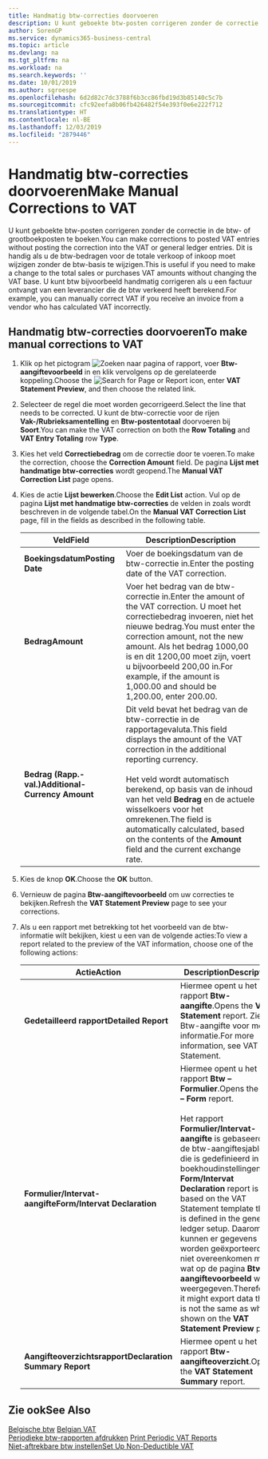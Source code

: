 ```yaml
---
title: Handmatig btw-correcties doorvoeren
description: U kunt geboekte btw-posten corrigeren zonder de correctie in de btw- of grootboekposten te boeken. Dit is handig als u de btw-bedragen voor de totale verkoop of inkoop moet wijzigen zonder de btw-basis te wijzigen. U kunt btw bijvoorbeeld handmatig corrigeren als u een factuur ontvangt van een leverancier die de btw verkeerd heeft berekend.
author: SorenGP
ms.service: dynamics365-business-central
ms.topic: article
ms.devlang: na
ms.tgt_pltfrm: na
ms.workload: na
ms.search.keywords: ''
ms.date: 10/01/2019
ms.author: sgroespe
ms.openlocfilehash: 6d2d82c7dc3788f6b3cc86fbd19d3b85140c5c7b
ms.sourcegitcommit: cfc92eefa8b06fb426482f54e393f0e6e222f712
ms.translationtype: HT
ms.contentlocale: nl-BE
ms.lasthandoff: 12/03/2019
ms.locfileid: "2879446"
---
```

# <a name="make-manual-corrections-to-vat"></a><span data-ttu-id="681df-105">Handmatig btw-correcties doorvoeren</span><span class="sxs-lookup"><span data-stu-id="681df-105">Make Manual Corrections to VAT</span></span>
<span data-ttu-id="681df-106">U kunt geboekte btw-posten corrigeren zonder de correctie in de btw- of grootboekposten te boeken.</span><span class="sxs-lookup"><span data-stu-id="681df-106">You can make corrections to posted VAT entries without posting the correction into the VAT or general ledger entries.</span></span> <span data-ttu-id="681df-107">Dit is handig als u de btw-bedragen voor de totale verkoop of inkoop moet wijzigen zonder de btw-basis te wijzigen.</span><span class="sxs-lookup"><span data-stu-id="681df-107">This is useful if you need to make a change to the total sales or purchases VAT amounts without changing the VAT base.</span></span> <span data-ttu-id="681df-108">U kunt btw bijvoorbeeld handmatig corrigeren als u een factuur ontvangt van een leverancier die de btw verkeerd heeft berekend.</span><span class="sxs-lookup"><span data-stu-id="681df-108">For example, you can manually correct VAT if you receive an invoice from a vendor who has calculated VAT incorrectly.</span></span>  

## <a name="to-make-manual-corrections-to-vat"></a><span data-ttu-id="681df-109">Handmatig btw-correcties doorvoeren</span><span class="sxs-lookup"><span data-stu-id="681df-109">To make manual corrections to VAT</span></span>  

1.  <span data-ttu-id="681df-110">Klik op het pictogram ![Zoeken naar pagina of rapport](../../media/ui-search/search_small.png "Het pictogram Zoeken naar pagina of rapport"), voer **Btw-aangiftevoorbeeld** in en klik vervolgens op de gerelateerde koppeling.</span><span class="sxs-lookup"><span data-stu-id="681df-110">Choose the ![Search for Page or Report](../../media/ui-search/search_small.png "Search for Page or Report icon") icon, enter **VAT Statement Preview**, and then choose the related link.</span></span>  
2.  <span data-ttu-id="681df-111">Selecteer de regel die moet worden gecorrigeerd.</span><span class="sxs-lookup"><span data-stu-id="681df-111">Select the line that needs to be corrected.</span></span> <span data-ttu-id="681df-112">U kunt de btw-correctie voor de rijen **Vak-/Rubrieksamentelling** en **Btw-postentotaal** doorvoeren bij **Soort**.</span><span class="sxs-lookup"><span data-stu-id="681df-112">You can make the VAT correction on both the **Row Totaling** and **VAT Entry Totaling** row **Type**.</span></span>  
3.  <span data-ttu-id="681df-113">Kies het veld **Correctiebedrag** om de correctie door te voeren.</span><span class="sxs-lookup"><span data-stu-id="681df-113">To make the correction, choose the **Correction Amount** field.</span></span> <span data-ttu-id="681df-114">De pagina **Lijst met handmatige btw-correcties** wordt geopend.</span><span class="sxs-lookup"><span data-stu-id="681df-114">The **Manual VAT Correction List** page opens.</span></span>  
4.  <span data-ttu-id="681df-115">Kies de actie **Lijst bewerken**.</span><span class="sxs-lookup"><span data-stu-id="681df-115">Choose the **Edit List** action.</span></span> <span data-ttu-id="681df-116">Vul op de pagina **Lijst met handmatige btw-correcties** de velden in zoals wordt beschreven in de volgende tabel.</span><span class="sxs-lookup"><span data-stu-id="681df-116">On the **Manual VAT Correction List** page, fill in the fields as described in the following table.</span></span>  

    |<span data-ttu-id="681df-117">Veld</span><span class="sxs-lookup"><span data-stu-id="681df-117">Field</span></span>|<span data-ttu-id="681df-118">Description</span><span class="sxs-lookup"><span data-stu-id="681df-118">Description</span></span>|  
    |---------------------------------|---------------------------------------|  
    |<span data-ttu-id="681df-119">**Boekingsdatum**</span><span class="sxs-lookup"><span data-stu-id="681df-119">**Posting Date**</span></span>|<span data-ttu-id="681df-120">Voer de boekingsdatum van de btw-correctie in.</span><span class="sxs-lookup"><span data-stu-id="681df-120">Enter the posting date of the VAT correction.</span></span>|  
    |<span data-ttu-id="681df-121">**Bedrag**</span><span class="sxs-lookup"><span data-stu-id="681df-121">**Amount**</span></span>|<span data-ttu-id="681df-122">Voer het bedrag van de btw-correctie in.</span><span class="sxs-lookup"><span data-stu-id="681df-122">Enter the amount of the VAT correction.</span></span> <span data-ttu-id="681df-123">U moet het correctiebedrag invoeren, niet het nieuwe bedrag.</span><span class="sxs-lookup"><span data-stu-id="681df-123">You must enter the correction amount, not the new amount.</span></span> <span data-ttu-id="681df-124">Als het bedrag 1000,00 is en dit 1200,00 moet zijn, voert u bijvoorbeeld 200,00 in.</span><span class="sxs-lookup"><span data-stu-id="681df-124">For example, if the amount is 1,000.00 and should be 1,200.00, enter 200.00.</span></span>|  
    |<span data-ttu-id="681df-125">**Bedrag (Rapp.-val.)**</span><span class="sxs-lookup"><span data-stu-id="681df-125">**Additional-Currency Amount**</span></span>|<span data-ttu-id="681df-126">Dit veld bevat het bedrag van de btw-correctie in de rapportagevaluta.</span><span class="sxs-lookup"><span data-stu-id="681df-126">This field displays the amount of the VAT correction in the additional reporting currency.</span></span><br /><br /> <span data-ttu-id="681df-127">Het veld wordt automatisch berekend, op basis van de inhoud van het veld **Bedrag** en de actuele wisselkoers voor het omrekenen.</span><span class="sxs-lookup"><span data-stu-id="681df-127">The field is automatically calculated, based on the contents of the **Amount** field and the current exchange rate.</span></span>|  

5.  <span data-ttu-id="681df-128">Kies de knop **OK**.</span><span class="sxs-lookup"><span data-stu-id="681df-128">Choose the **OK** button.</span></span>  
6.  <span data-ttu-id="681df-129">Vernieuw de pagina **Btw-aangiftevoorbeeld** om uw correcties te bekijken.</span><span class="sxs-lookup"><span data-stu-id="681df-129">Refresh the **VAT Statement Preview** page to see your corrections.</span></span>  
7.  <span data-ttu-id="681df-130">Als u een rapport met betrekking tot het voorbeeld van de btw-informatie wilt bekijken, kiest u een van de volgende acties:</span><span class="sxs-lookup"><span data-stu-id="681df-130">To view a report related to the preview of the VAT information, choose one of the following actions:</span></span>  

    |<span data-ttu-id="681df-131">Actie</span><span class="sxs-lookup"><span data-stu-id="681df-131">Action</span></span>|<span data-ttu-id="681df-132">Description</span><span class="sxs-lookup"><span data-stu-id="681df-132">Description</span></span>|  
    |------------|---------------------------------------|  
    |<span data-ttu-id="681df-133">**Gedetailleerd rapport**</span><span class="sxs-lookup"><span data-stu-id="681df-133">**Detailed Report**</span></span>|<span data-ttu-id="681df-134">Hiermee opent u het rapport **Btw-aangifte**.</span><span class="sxs-lookup"><span data-stu-id="681df-134">Opens the **VAT Statement** report.</span></span> <span data-ttu-id="681df-135">Zie Btw-aangifte voor meer informatie.</span><span class="sxs-lookup"><span data-stu-id="681df-135">For more information, see VAT Statement.</span></span>|  
    |<span data-ttu-id="681df-136">**Formulier/Intervat-aangifte**</span><span class="sxs-lookup"><span data-stu-id="681df-136">**Form/Intervat Declaration**</span></span>|<span data-ttu-id="681df-137">Hiermee opent u het rapport **Btw – Formulier**.</span><span class="sxs-lookup"><span data-stu-id="681df-137">Opens the **VAT – Form** report.</span></span><br /><br /> <span data-ttu-id="681df-138">Het rapport **Formulier/Intervat-aangifte** is gebaseerd op de btw-aangiftesjabloon die is gedefinieerd in de boekhoudinstellingen.</span><span class="sxs-lookup"><span data-stu-id="681df-138">The **Form/Intervat Declaration** report is based on the VAT Statement template that is defined in the general ledger setup.</span></span> <span data-ttu-id="681df-139">Daarom kunnen er gegevens worden geëxporteerd die niet overeenkomen met wat op de pagina **Btw-aangiftevoorbeeld** wordt weergegeven.</span><span class="sxs-lookup"><span data-stu-id="681df-139">Therefore, it might export data that is not the same as what is shown on the **VAT Statement Preview** page.</span></span>|  
    |<span data-ttu-id="681df-140">**Aangifteoverzichtsrapport**</span><span class="sxs-lookup"><span data-stu-id="681df-140">**Declaration Summary Report**</span></span>|<span data-ttu-id="681df-141">Hiermee opent u het rapport **Btw-aangifteoverzicht**.</span><span class="sxs-lookup"><span data-stu-id="681df-141">Opens the **VAT Statement Summary** report.</span></span>|  

## <a name="see-also"></a><span data-ttu-id="681df-142">Zie ook</span><span class="sxs-lookup"><span data-stu-id="681df-142">See Also</span></span>  
 <span data-ttu-id="681df-143">[Belgische btw](belgian-vat.md) </span><span class="sxs-lookup"><span data-stu-id="681df-143">[Belgian VAT](belgian-vat.md) </span></span>  
 <span data-ttu-id="681df-144">[Periodieke btw-rapporten afdrukken](how-to-print-periodic-vat-reports.md) </span><span class="sxs-lookup"><span data-stu-id="681df-144">[Print Periodic VAT Reports](how-to-print-periodic-vat-reports.md) </span></span>  
 [<span data-ttu-id="681df-145">Niet-aftrekbare btw instellen</span><span class="sxs-lookup"><span data-stu-id="681df-145">Set Up Non-Deductible VAT</span></span>](how-to-set-up-non-deductible-vat.md)
